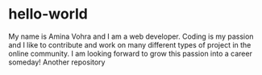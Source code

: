 # hello-world

My name is Amina Vohra and I am a web developer.  Coding is my passion and I like to contribute and work on many different types of project in the online community.  I am looking forward to grow this passion into a career someday!
Another repository
